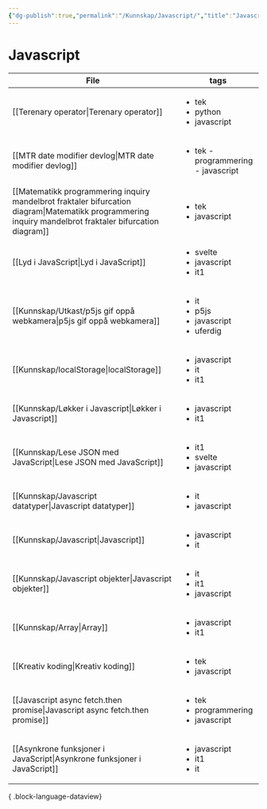 ```yaml
---
{"dg-publish":true,"permalink":"/Kunnskap/Javascript/","title":"Javascript","tags":["javascript","it"]}
---
```



# Javascript

| File                                                                                                                                                        | tags                                                                 |
| ----------------------------------------------------------------------------------------------------------------------------------------------------------- | -------------------------------------------------------------------- |
| [[Terenary operator\|Terenary operator]]                                                                                                                 | <ul><li>tek</li><li>python</li><li>javascript</li></ul>              |
| [[MTR date modifier devlog\|MTR date modifier devlog]]                                                                                                   | <ul><li>tek - programmering - javascript</li></ul>                   |
| [[Matematikk programmering inquiry mandelbrot fraktaler bifurcation diagram\|Matematikk programmering inquiry mandelbrot fraktaler bifurcation diagram]] | <ul><li>tek</li><li>javascript</li></ul>                             |
| [[Lyd i JavaScript\|Lyd i JavaScript]]                                                                                                                   | <ul><li>svelte</li><li>javascript</li><li>it1</li></ul>              |
| [[Kunnskap/Utkast/p5js gif oppå webkamera\|p5js gif oppå webkamera]]                                                                                     | <ul><li>it</li><li>p5js</li><li>javascript</li><li>uferdig</li></ul> |
| [[Kunnskap/localStorage\|localStorage]]                                                                                                                  | <ul><li>javascript</li><li>it</li><li>it1</li></ul>                  |
| [[Kunnskap/Løkker i Javascript\|Løkker i Javascript]]                                                                                                    | <ul><li>javascript</li><li>it1</li></ul>                             |
| [[Kunnskap/Lese JSON med JavaScript\|Lese JSON med JavaScript]]                                                                                          | <ul><li>it1</li><li>svelte</li><li>javascript</li></ul>              |
| [[Kunnskap/Javascript datatyper\|Javascript datatyper]]                                                                                                  | <ul><li>it</li><li>javascript</li></ul>                              |
| [[Kunnskap/Javascript\|Javascript]]                                                                                                                      | <ul><li>javascript</li><li>it</li></ul>                              |
| [[Kunnskap/Javascript objekter\|Javascript objekter]]                                                                                                    | <ul><li>it</li><li>it1</li><li>javascript</li></ul>                  |
| [[Kunnskap/Array\|Array]]                                                                                                                                | <ul><li>javascript</li><li>it1</li></ul>                             |
| [[Kreativ koding\|Kreativ koding]]                                                                                                                       | <ul><li>tek</li><li>javascript</li></ul>                             |
| [[Javascript async fetch.then promise\|Javascript async fetch.then promise]]                                                                             | <ul><li>tek</li><li>programmering</li><li>javascript</li></ul>       |
| [[Asynkrone funksjoner i JavaScript\|Asynkrone funksjoner i JavaScript]]                                                                                 | <ul><li>javascript</li><li>it1</li><li>it</li></ul>                  |

{ .block-language-dataview}
